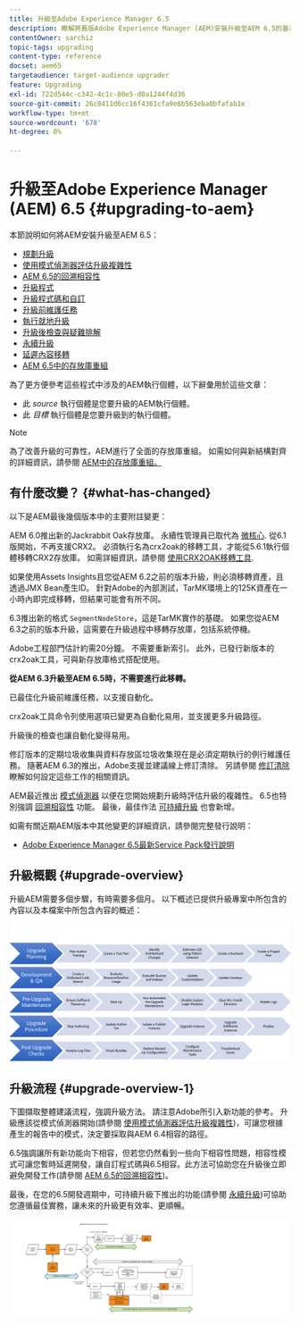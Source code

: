 ```yaml
---
title: 升級至Adobe Experience Manager 6.5
description: 瞭解將舊版Adobe Experience Manager (AEM)安裝升級至AEM 6.5的基本知識。
contentOwner: sarchiz
topic-tags: upgrading
content-type: reference
docset: aem65
targetaudience: target-audience upgrader
feature: Upgrading
exl-id: 722d544c-c342-4c1c-80e5-d0a1244f4d36
source-git-commit: 26c0411d6cc16f4361cfa9e6b563eba0bfafab1e
workflow-type: tm+mt
source-wordcount: '678'
ht-degree: 0%

---
```


# 升級至Adobe Experience Manager (AEM) 6.5 {#upgrading-to-aem}

本節說明如何將AEM安裝升級至AEM 6.5：

* [規劃升級](/help/sites-deploying/upgrade-planning.md)
* [使用模式偵測器評估升級複雜性](/help/sites-deploying/pattern-detector.md)
* [AEM 6.5的回溯相容性](/help/sites-deploying/backward-compatibility.md)
  <!--* [Using Offline Reindexing To Reduce Downtime During an Upgrade](/help/sites-deploying/upgrade-offline-reindexing.md)-->
* [升級程式](/help/sites-deploying/upgrade-procedure.md)
* [升級程式碼和自訂](/help/sites-deploying/upgrading-code-and-customizations.md)
* [升級前維護任務](/help/sites-deploying/pre-upgrade-maintenance-tasks.md)
* [執行就地升級](/help/sites-deploying/in-place-upgrade.md)
* [升級後檢查與疑難排解](/help/sites-deploying/post-upgrade-checks-and-troubleshooting.md)
* [永續升級](/help/sites-deploying/sustainable-upgrades.md)
* [延遲內容移轉](/help/sites-deploying/lazy-content-migration.md)
* [AEM 6.5中的存放庫重組](/help/sites-deploying/repository-restructuring.md)

為了更方便參考這些程式中涉及的AEM執行個體，以下辭彙用於這些文章：

* 此 *source* 執行個體是您要升級的AEM執行個體。
* 此 *目標* 執行個體是您要升級到的執行個體。

>[!NOTE]
>
>為了改善升級的可靠性，AEM進行了全面的存放庫重組。 如需如何與新結構對齊的詳細資訊，請參閱 [AEM中的存放庫重組。](/help/sites-deploying/repository-restructuring.md)

## 有什麼改變？ {#what-has-changed}

以下是AEM最後幾個版本中的主要附註變更：

AEM 6.0推出新的Jackrabbit Oak存放庫。 永續性管理員已取代為 [微核心](/help/sites-deploying/platform.md#contentbody_title_4). 從6.1版開始，不再支援CRX2。 必須執行名為crx2oak的移轉工具，才能從5.6.1執行個體移轉CRX2存放庫。 如需詳細資訊，請參閱 [使用CRX2OAK移轉工具](/help/sites-deploying/using-crx2oak.md).

如果使用Assets Insights且您從AEM 6.2之前的版本升級，則必須移轉資產，且透過JMX Bean產生ID。 針對Adobe的內部測試，TarMK環境上的125K資產在一小時內即完成移轉，但結果可能會有所不同。

6.3推出新的格式 `SegmentNodeStore`，這是TarMK實作的基礎。 如果您從AEM 6.3之前的版本升級，這需要在升級過程中移轉存放庫，包括系統停機。

Adobe工程部門估計約需20分鐘。 不需要重新索引。 此外，已發行新版本的crx2oak工具，可與新存放庫格式搭配使用。

**從AEM 6.3升級至AEM 6.5時，不需要進行此移轉。**

已最佳化升級前維護任務，以支援自動化。

crx2oak工具命令列使用選項已變更為自動化易用，並支援更多升級路徑。

升級後的檢查也讓自動化變得易用。

修訂版本的定期垃圾收集與資料存放區垃圾收集現在是必須定期執行的例行維護任務。 隨著AEM 6.3的推出，Adobe支援並建議線上修訂清除。 另請參閱 [修訂清除](/help/sites-deploying/revision-cleanup.md) 瞭解如何設定這些工作的相關資訊。

AEM最近推出 [模式偵測器](/help/sites-deploying/pattern-detector.md) 以便在您開始規劃升級時評估升級的複雜性。 6.5也特別強調 [回溯相容性](/help/sites-deploying/backward-compatibility.md) 功能。 最後，最佳作法 [可持續升級](/help/sites-deploying/sustainable-upgrades.md) 也會新增。

如需有關近期AEM版本中其他變更的詳細資訊，請參閱完整發行說明：

* [Adobe Experience Manager 6.5最新Service Pack發行說明](/help/release-notes/release-notes.md)

## 升級概觀 {#upgrade-overview}

升級AEM需要多個步驟，有時需要多個月。 以下概述已提供升級專案中所包含的內容以及本檔案中所包含內容的概述：

![screen_shot_2018-03-30at80708am](assets/screen_shot_2018-03-30at80708am.png)

## 升級流程 {#upgrade-overview-1}

下圖擷取整體建議流程，強調升級方法。 請注意Adobe所引入新功能的參考。 升級應該從模式偵測器開始(請參閱 [使用模式偵測器評估升級複雜性](/help/sites-deploying/pattern-detector.md))，可讓您根據產生的報告中的模式，決定要採取與AEM 6.4相容的路徑。

6.5強調讓所有新功能向下相容，但若您仍然看到一些向下相容性問題，相容性模式可讓您暫時延遲開發，讓自訂程式碼與6.5相容。此方法可協助您在升級後立即避免開發工作(請參閱 [AEM 6.5的回溯相容性](/help/sites-deploying/backward-compatibility.md))。

最後，在您的6.5開發週期中，可持續升級下推出的功能(請參閱 [永續升級](/help/sites-deploying/sustainable-upgrades.md))可協助您遵循最佳實務，讓未來的升級更有效率、更順暢。

![6_4_upgrade_overviewflowchart-newpage3](assets/6_4_upgrade_overviewflowchart-newpage3.png)
